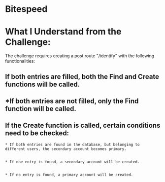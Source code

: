 # Bitespeed

# What I Understand from the Challenge:


The challenge requires creating a post route "/identify" with the following functionalities:

## If both entries are filled, both the Find and Create functions will be called.


## *If both entries are not filled, only the Find function will be called.


## If the Create function is called, certain conditions need to be checked:

    
    * If both entries are found in the database, but belonging to different users, the secondary account becomes primary.
    
    
    * If one entry is found, a secondary account will be created.
    
    
    * If no entry is found, a primary account will be created.
